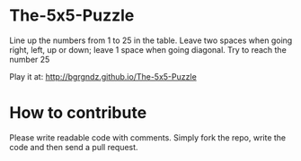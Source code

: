 # The-5x5-Puzzle  
Line up the numbers from 1 to 25 in the table. Leave two spaces when going right, left, up or down; leave 1 space when going diagonal. Try to reach the number 25

Play it at: http://bgrgndz.github.io/The-5x5-Puzzle

# How to contribute  
Please write readable code with comments. Simply fork the repo, write the code and then send a pull request.
